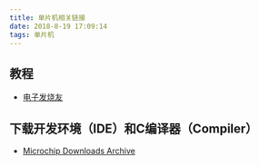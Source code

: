 ```yaml
---
title: 单片机相关链接
date: 2018-8-19 17:09:14
tags: 单片机
---
```


## 教程

- [电子发烧友](http://www.elecfans.com/soft/33/2012/20120821285311.html)

## 下载开发环境（IDE）和C编译器（Compiler）

- [Microchip Downloads Archive](http://www.microchip.com/development-tools/pic-and-dspic-downloads-archive)

